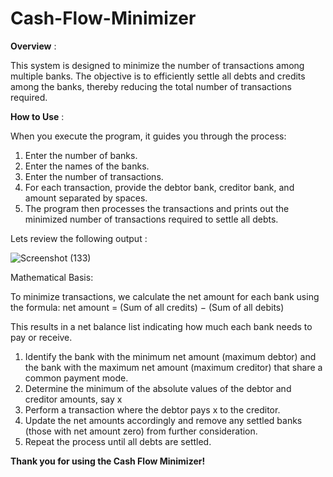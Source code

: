 # Cash-Flow-Minimizer
**Overview** :

This system is designed to minimize the number of transactions among multiple banks. The objective is to efficiently settle all debts and credits among the banks, thereby reducing the total number of transactions required.


**How to Use** :

When you execute the program, it guides you through the process:
1. Enter the number of banks.
2. Enter the names of the banks.
3. Enter the number of transactions.
4. For each transaction, provide the debtor bank, creditor bank, and amount separated by spaces.
5. The program then processes the transactions and prints out the minimized number of transactions required to settle all debts.

Lets review the following output :

![Screenshot (133)](https://github.com/HIMANSHIWANJARI/Cash-Flow-Minimizer/assets/126982834/e5c4bf2e-038f-40a3-add1-7bdff5770ec5)

Mathematical Basis: 

To minimize transactions, we calculate the net amount for each bank using the formula:
net amount = (Sum of all credits) − (Sum of all debits)

This results in a net balance list indicating how much each bank needs to pay or receive.
1. Identify the bank with the minimum net amount (maximum debtor) and the bank with the maximum net amount (maximum creditor) that share a common payment mode.
2. Determine the minimum of the absolute values of the debtor and creditor amounts, say x
3. Perform a transaction where the debtor pays x to the creditor.
4. Update the net amounts accordingly and remove any settled banks (those with net amount zero) from further consideration.
5. Repeat the process until all debts are settled.

**Thank you for using the Cash Flow Minimizer!**
